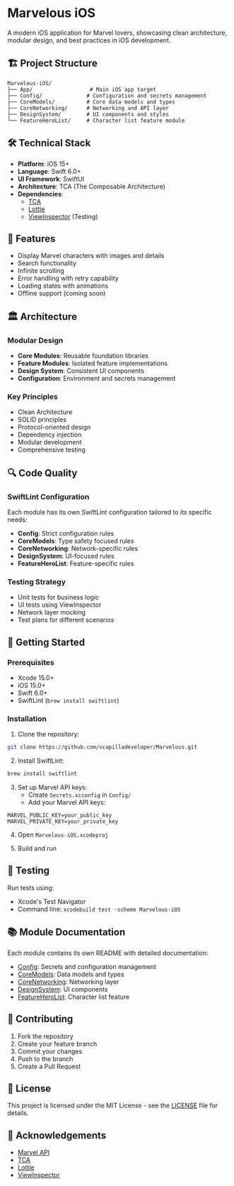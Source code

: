 # Marvelous iOS

A modern iOS application for Marvel lovers, showcasing clean architecture, modular design, and best practices in iOS development.

## 🏗 Project Structure

```
Marvelous-iOS/
├── App/                  # Main iOS app target
├── Config/              # Configuration and secrets management
├── CoreModels/          # Core data models and types
├── CoreNetworking/      # Networking and API layer
├── DesignSystem/        # UI components and styles
└── FeatureHeroList/     # Character list feature module
```

## 🛠 Technical Stack

- **Platform**: iOS 15+
- **Language**: Swift 6.0+
- **UI Framework**: SwiftUI
- **Architecture**: TCA (The Composable Architecture)
- **Dependencies**:
  - [TCA](https://github.com/pointfreeco/swift-composable-architecture)
  - [Lottie](https://github.com/airbnb/lottie-ios)
  - [ViewInspector](https://github.com/nalexn/ViewInspector) (Testing)

## 📱 Features

- Display Marvel characters with images and details
- Search functionality
- Infinite scrolling
- Error handling with retry capability
- Loading states with animations
- Offline support (coming soon)

## 🏛 Architecture

### Modular Design
- **Core Modules**: Reusable foundation libraries
- **Feature Modules**: Isolated feature implementations
- **Design System**: Consistent UI components
- **Configuration**: Environment and secrets management

### Key Principles
- Clean Architecture
- SOLID principles
- Protocol-oriented design
- Dependency injection
- Modular development
- Comprehensive testing

## 🔍 Code Quality

### SwiftLint Configuration
Each module has its own SwiftLint configuration tailored to its specific needs:

- **Config**: Strict configuration rules
- **CoreModels**: Type safety focused rules
- **CoreNetworking**: Network-specific rules
- **DesignSystem**: UI-focused rules
- **FeatureHeroList**: Feature-specific rules

### Testing Strategy
- Unit tests for business logic
- UI tests using ViewInspector
- Network layer mocking
- Test plans for different scenarios

## 🚀 Getting Started

### Prerequisites
- Xcode 15.0+
- iOS 15.0+
- Swift 6.0+
- SwiftLint (`brew install swiftlint`)

### Installation
1. Clone the repository:
```bash
git clone https://github.com/vcapilladeveloper/Marvelous.git
```

2. Install SwiftLint:
```bash
brew install swiftlint
```

3. Set up Marvel API keys:
   - Create `Secrets.xcconfig` in `Config/`
   - Add your Marvel API keys:
```
MARVEL_PUBLIC_KEY=your_public_key
MARVEL_PRIVATE_KEY=your_private_key
```

4. Open `Marvelous-iOS.xcodeproj`

5. Build and run

## 🧪 Testing

Run tests using:
- Xcode's Test Navigator
- Command line: `xcodebuild test -scheme Marvelous-iOS`

## 📚 Module Documentation

Each module contains its own README with detailed documentation:

- [Config](Config/README.md): Secrets and configuration management
- [CoreModels](CoreModels/README.md): Data models and types
- [CoreNetworking](CoreNetworking/README.md): Networking layer
- [DesignSystem](DesignSystem/README.md): UI components
- [FeatureHeroList](FeatureHeroList/README.md): Character list feature

## 👥 Contributing

1. Fork the repository
2. Create your feature branch
3. Commit your changes
4. Push to the branch
5. Create a Pull Request

## 📄 License

This project is licensed under the MIT License - see the [LICENSE](LICENSE) file for details.

## 🙏 Acknowledgements

- [Marvel API](https://developer.marvel.com/)
- [TCA](https://github.com/pointfreeco/swift-composable-architecture)
- [Lottie](https://github.com/airbnb/lottie-ios)
- [ViewInspector](https://github.com/nalexn/ViewInspector)